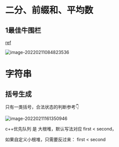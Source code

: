 # 二分、前缀和、平均数

## 1最佳牛围栏

[ref](https://www.acwing.com/video/86/)

![image-20220211084823536](/Users/maiqi/Documents/typora_img/image-20220211084823536.png)







# 字符串

## 括号生成

只有一类括号，合法状态的判断参考👇

![image-20220211161350946](/Users/maiqi/Documents/typora_img/image-20220211161350946.png)





c++优先队列 是 大根堆，默认写法对应 first < second，

如果自定义小根堆，只需要反过来： first < second